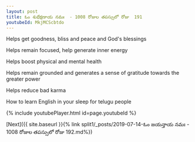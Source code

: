 ```yaml
---
layout: post
title: ఓం శుభేక్షణాయ నమః  - 1008 రోజుల తపస్సులో రోజు  191
youtubeId: MkjMCScbtdo
---
```

 
 
Helps get goodness, bliss and peace and God's blessings
 
Helps remain focused, help generate inner energy 
 
Helps boost physical and mental health 
 
Helps remain grounded and generates a sense of gratitude towards the greater power 
 
Helps reduce bad karma
 
How to learn English in your sleep for telugu people
 
 
 
 


{% include youtubePlayer.html id=page.youtubeId %}
 
[Next]({{ site.baseurl }}{% link split1/_posts/2019-07-14-ఓం జయన్తాయ నమః  - 1008 రోజుల తపస్సులో రోజు  192.md%})
 
